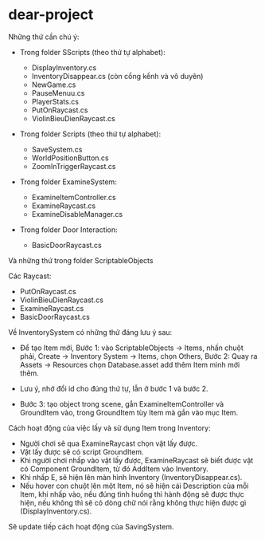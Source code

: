 # dear-project
Những thứ cần chú ý: 
- Trong folder SScripts (theo thứ tự alphabet):
  + DisplayInventory.cs
  + InventoryDisappear.cs (còn cồng kềnh và vô duyên)
  + NewGame.cs
  + PauseMenuu.cs
  + PlayerStats.cs
  + PutOnRaycast.cs
  + ViolinBieuDienRaycast.cs
  
- Trong folder Scripts (theo thứ tự alphabet):
  + SaveSystem.cs
  + WorldPositionButton.cs
  + ZoomInTriggerRaycast.cs
  
- Trong folder ExamineSystem:
  + ExamineItemController.cs
  + ExamineRaycast.cs
  + ExamineDisableManager.cs
  
- Trong folder Door Interaction:
  + BasicDoorRaycast.cs

Và những thứ trong folder ScriptableObjects

Các Raycast:
  + PutOnRaycast.cs
  + ViolinBieuDienRaycast.cs
  + ExamineRaycast.cs
  + BasicDoorRaycast.cs

Về InventorySystem có những thứ đáng lưu ý sau:
  + Để tạo Item mới, Bước 1: vào ScriptableObjects -> Items, nhấn chuột phải, Create -> Inventory System -> Items, chọn Others, Bước 2: Quay ra Assets -> Resources chọn Database.asset add
  thêm Item mình mới thêm. 
  * Lưu ý, nhớ đổi id cho đúng thứ tự, lẫn ở bước 1 và bước 2.
  + Bước 3: tạo object trong scene, gắn ExamineItemController và GroundItem vào, trong GroundItem tùy Item mà gắn vào mục Item. 

Cách hoạt động của việc lấy và sử dụng Item trong Inventory:
  + Người chơi sẽ qua ExamineRaycast chọn vật lấy được.
  + Vật lấy được sẽ có script GroundItem. 
  + Khi người chơi nhấp vào vật lấy được, ExamineRaycast sẽ biết được vật có Component GroundItem, từ đó AddItem vào Inventory.
  + Khi nhấp E, sẽ hiện lên màn hình Inventory (InventoryDisappear.cs).
  + Nếu hover con chuột lên một Item, nó sẽ hiện cái Description của mỗi Item, khi nhấp vào, nếu đúng tình huống thì hành động sẽ được thực hiện, nếu không thì sẽ có dòng
  chữ nói rằng không thực hiện được gì (DisplayInventory.cs).
  
Sẽ update tiếp cách hoạt động của SavingSystem.
